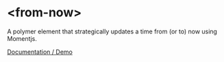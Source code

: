 # \<from-now\>

A polymer element that strategically updates a time from (or to) now using Momentjs.

[Documentation / Demo](https://jifalops.github.io/from-now)

